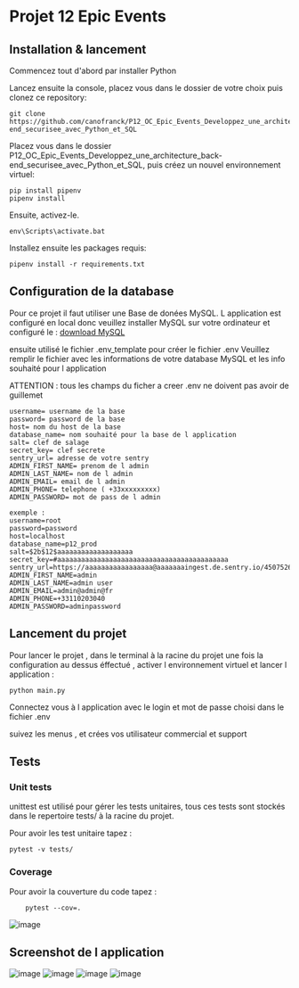

# Projet 12 Epic Events

## Installation & lancement

Commencez tout d'abord par installer Python 

Lancez ensuite la console, placez vous dans le dossier de votre choix puis clonez ce repository:
```
git clone https://github.com/canofranck/P12_OC_Epic_Events_Developpez_une_architecture_back-end_securisee_avec_Python_et_SQL
```
Placez vous dans le dossier P12_OC_Epic_Events_Developpez_une_architecture_back-end_securisee_avec_Python_et_SQL, puis créez un nouvel environnement virtuel:
```
pip install pipenv
pipenv install
```
Ensuite, activez-le.
```
env\Scripts\activate.bat
```

Installez ensuite les packages requis:
```
pipenv install -r requirements.txt

```

## Configuration de la database

Pour ce projet il faut utiliser une Base de donées MySQL.
L application est configuré en local donc veuillez installer MySQL sur votre ordinateur et configuré le : [ download MySQL](https://dev.mysql.com/downloads/installer/)

ensuite utilisé le fichier .env_template pour créer le fichier .env 
Veuillez remplir le fichier avec les informations de votre database MySQL et les info souhaité pour l application 

ATTENTION : tous les champs du ficher a creer .env ne doivent pas avoir de guillemet
```
username= username de la base 
password= password de la base
host= nom du host de la base
database_name= nom souhaité pour la base de l application
salt= clef de salage
secret_key= clef secrete
sentry_url= adresse de votre sentry 
ADMIN_FIRST_NAME= prenom de l admin 
ADMIN_LAST_NAME= nom de l admin 
ADMIN_EMAIL= email de l admin
ADMIN_PHONE= telephone ( +33xxxxxxxxx)
ADMIN_PASSWORD= mot de pass de l admin 

exemple : 
username=root
password=password
host=localhost
database_name=p12_prod
salt=$2b$12$aaaaaaaaaaaaaaaaaaa
secret_key=#aaaaaaaaaaaaaaaaaaaaaaaaaaaaaaaaaaaaaaaaaaa
sentry_url=https://aaaaaaaaaaaaaaaaa@aaaaaaaingest.de.sentry.io/4507526680150096
ADMIN_FIRST_NAME=admin
ADMIN_LAST_NAME=admin user
ADMIN_EMAIL=admin@admin@fr
ADMIN_PHONE=+33110203040
ADMIN_PASSWORD=adminpassword
```

## Lancement du projet 

Pour lancer le projet , dans le terminal à la racine du projet une fois la configuration au dessus éffectué , activer l environnement virtuel et lancer l application :

```
python main.py 
```

Connectez vous à l application avec le login et mot de passe choisi dans le fichier .env

suivez les menus , et crées vos utilisateur commercial et support


## Tests

### Unit tests
 unittest est utilisé pour gérer les tests unitaires, tous ces tests sont stockés dans le repertoire tests/ à la racine du projet.

Pour avoir les test unitaire tapez :
 ```
 pytest -v tests/
 ```

### Coverage

Pour avoir la couverture du code tapez :
```
    pytest --cov=.
```
![image](./img/couverture.png)
## Screenshot de l application 

![image](./img/1.png)
![image](./img/2.png)
![image](./img/3.png)
![image](./img/4.png)